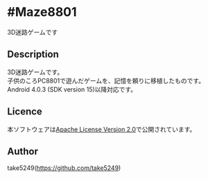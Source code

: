 #Maze8801
====

3D迷路ゲームです

## Description
3D迷路ゲームです。  
子供のころPC8801で遊んだゲームを、記憶を頼りに移植したものです。  
Android 4.0.3 (SDK version 15)以降対応です。  


## Licence

本ソフトウェアは[Apache License Version 2.0](http://www.apache.org/licenses/LICENSE-2.0.txt)で公開されています。

## Author
take5249(https://github.com/take5249)
